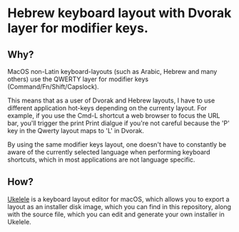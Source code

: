 # Hebrew keyboard layout with Dvorak layer for modifier keys.

## Why?

MacOS non-Latin keyboard-layouts (such as Arabic, Hebrew and many others) use the QWERTY layer for modifier keys (Command/Fn/Shift/Capslock).


This means that as a user of Dvorak and Hebrew layouts, I have to use different application hot-keys depending on the currenty layout. For example, if you use the Cmd-L shortcut a web browser to focus the URL bar, you'll trigger the print Print dialgue if you're not careful because the 'P' key in the Qwerty layout maps to 'L' in Dvorak.


By using the same modifier keys layout, one doesn't have to constantly be aware of the currently selected language when performing keyboard shortcuts, which in most applications are not language specific.

## How?

[Ukelele](https://software.sil.org/ukelele/) is a keyboard layout editor for macOS, which allows you to export a layout as an installer disk image, which you can find in this repository, along with the source file, which you can edit and generate your own installer in Ukelele.
